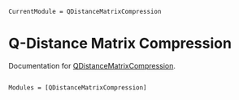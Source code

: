 ```@meta
CurrentModule = QDistanceMatrixCompression
```

# Q-Distance Matrix Compression

Documentation for [QDistanceMatrixCompression](https://github.com/DiNiXi/QDistanceMatrixCompression.jl).

```@index
```

```@autodocs
Modules = [QDistanceMatrixCompression]
```
